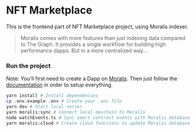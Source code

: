 # NFT Marketplace 

This is the frontend part of NFT Marketplace project, using Moralis indexer.

> Moralis comes with more features than just indexing data compared to The Graph. It provides a single workflow for building high performance dapps. But in a more centralized way...

### Run the project

Note: You'll first need to create a Dapp on [Moralis](https://admin.moralis.io/dapps). Then just follow the [documentation](https://docs.moralis.io/moralis-dapp/getting-started/create-a-moralis-dapp) in order to setup everything.


```bash
yarn install # Install dependencies
cp .env.example .env # Create your .env file
yarn dev # Start local server
yarn moralis:sync # Connect local devchain to Moralis
node watchEvents.ts # Sync smart contract events with Moralis database
yarn moralis:cloud # Create cloud functions to update Moralis database when receiving events
```

